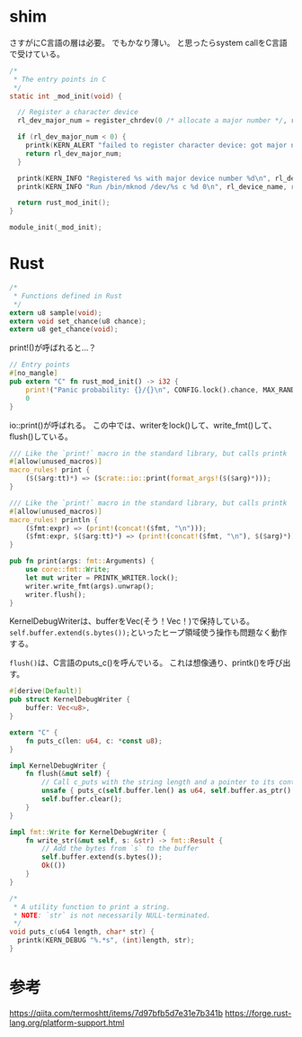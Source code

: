 # shim

さすがにC言語の層は必要。
でもかなり薄い。
と思ったらsystem callをC言語で受けている。

```c
/*
 * The entry points in C
 */
static int _mod_init(void) {

  // Register a character device
  rl_dev_major_num = register_chrdev(0 /* allocate a major number */, rl_device_name, &rl_driver_fops);

  if (rl_dev_major_num < 0) {
    printk(KERN_ALERT "failed to register character device: got major number %d\n", rl_dev_major_num);
    return rl_dev_major_num;
  }

  printk(KERN_INFO "Registered %s with major device number %d\n", rl_device_name, rl_dev_major_num);
  printk(KERN_INFO "Run /bin/mknod /dev/%s c %d 0\n", rl_device_name, rl_dev_major_num);

  return rust_mod_init();
}

module_init(_mod_init);
```

# Rust

```c
/*
 * Functions defined in Rust
 */
extern u8 sample(void);
extern void set_chance(u8 chance);
extern u8 get_chance(void);
```

print!()が呼ばれると…？

```rust
// Entry points
#[no_mangle]
pub extern "C" fn rust_mod_init() -> i32 {
    print!("Panic probability: {}/{}\n", CONFIG.lock().chance, MAX_RAND);
    0
}
```

io::print()が呼ばれる。
この中では、writerをlock()して、write_fmt()して、flush()している。

```rust
/// Like the `print!` macro in the standard library, but calls printk
#[allow(unused_macros)]
macro_rules! print {
    ($($arg:tt)*) => ($crate::io::print(format_args!($($arg)*)));
}

/// Like the `print!` macro in the standard library, but calls printk
#[allow(unused_macros)]
macro_rules! println {
    ($fmt:expr) => (print!(concat!($fmt, "\n")));
    ($fmt:expr, $($arg:tt)*) => (print!(concat!($fmt, "\n"), $($arg)*));
}

pub fn print(args: fmt::Arguments) {
    use core::fmt::Write;
    let mut writer = PRINTK_WRITER.lock();
    writer.write_fmt(args).unwrap();
    writer.flush();
}
```

KernelDebugWriterは、bufferをVec(そう！Vec！)で保持している。
`self.buffer.extend(s.bytes());`といったヒープ領域使う操作も問題なく動作する。

`flush()`は、C言語のputs_c()を呼んでいる。
これは想像通り、printk()を呼び出す。

```rust
#[derive(Default)]
pub struct KernelDebugWriter {
    buffer: Vec<u8>,
}

extern "C" {
    fn puts_c(len: u64, c: *const u8);
}

impl KernelDebugWriter {
    fn flush(&mut self) {
        // Call c_puts with the string length and a pointer to its contents
        unsafe { puts_c(self.buffer.len() as u64, self.buffer.as_ptr() as *const u8) };
        self.buffer.clear();
    }
}

impl fmt::Write for KernelDebugWriter {
    fn write_str(&mut self, s: &str) -> fmt::Result {
        // Add the bytes from `s` to the buffer
        self.buffer.extend(s.bytes());
        Ok(())
    }
}
```

```c
/*
 * A utility function to print a string.
 * NOTE: `str` is not necessarily NULL-terminated.
 */
void puts_c(u64 length, char* str) {
  printk(KERN_DEBUG "%.*s", (int)length, str);
}
```

# 参考

https://qiita.com/termoshtt/items/7d97bfb5d7e31e7b341b
https://forge.rust-lang.org/platform-support.html
